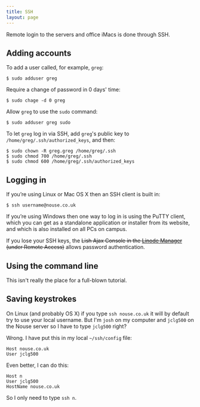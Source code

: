 ```yaml
---
title: SSH
layout: page
---
```


Remote login to the servers and office iMacs is done through SSH. 

## Adding accounts

To add a user called, for example, `greg`:

    $ sudo adduser greg

Require a change of password in 0 days' time:

    $ sudo chage -d 0 greg

Allow `greg` to use the `sudo` command:

    $ sudo adduser greg sudo

To let `greg` log in via SSH, add `greg`'s public key to `/home/greg/.ssh/authorized_keys`, and then:

    $ sudo chown -R greg.greg /home/greg/.ssh
    $ sudo chmod 700 /home/greg/.ssh
    $ sudo chmod 600 /home/greg/.ssh/authorized_keys

## Logging in

If you’re using Linux or Mac OS X then an SSH client is built in:

    $ ssh username@nouse.co.uk

If you’re using Windows then one way to log in is using the PuTTY client, which you can get as a standalone application or installer from its website, and which is also installed on all PCs on campus.

If you lose your SSH keys, the <del>Lish Ajax Console in the [Linode Manager](https://manager.linode.com/session/index) (under Remote Access)</del> allows password authentication.

## Using the command line

This isn't really the place for a full-blown tutorial. 

## Saving keystrokes

On Linux (and probably OS X) if you type `ssh nouse.co.uk` it will by default try to use your local username. But I'm `josh` on my computer and `jclg500` on the Nouse server so I have to type `jclg500` right?

Wrong. I have put this in my local `~/ssh/config` file:

    Host nouse.co.uk
    User jclg500

Even better, I can do this:

    Host n
    User jclg500
    HostName nouse.co.uk

So I only need to type `ssh n`.
